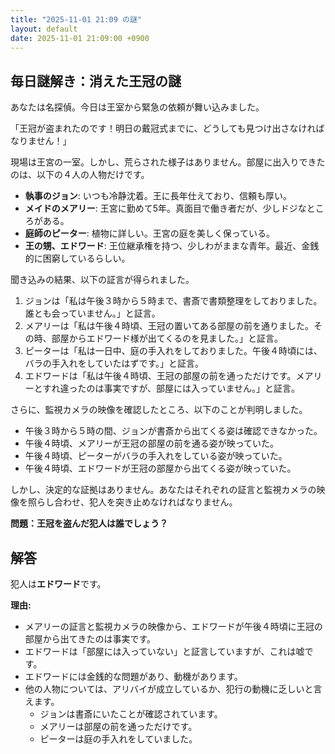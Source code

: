 ```yaml
---
title: "2025-11-01 21:09 の謎"
layout: default
date: 2025-11-01 21:09:00 +0900
---
```

## 毎日謎解き：消えた王冠の謎

あなたは名探偵。今日は王室から緊急の依頼が舞い込みました。

「王冠が盗まれたのです！明日の戴冠式までに、どうしても見つけ出さなければなりません！」

現場は王宮の一室。しかし、荒らされた様子はありません。部屋に出入りできたのは、以下の４人の人物だけです。

*   **執事のジョン**: いつも冷静沈着。王に長年仕えており、信頼も厚い。
*   **メイドのメアリー**: 王宮に勤めて5年。真面目で働き者だが、少しドジなところがある。
*   **庭師のピーター**: 植物に詳しい。王宮の庭を美しく保っている。
*   **王の甥、エドワード**: 王位継承権を持つ、少しわがままな青年。最近、金銭的に困窮しているらしい。

聞き込みの結果、以下の証言が得られました。

1.  ジョンは「私は午後３時から５時まで、書斎で書類整理をしておりました。誰とも会っていません。」と証言。
2.  メアリーは「私は午後４時頃、王冠の置いてある部屋の前を通りました。その時、部屋からエドワード様が出てくるのを見ました。」と証言。
3.  ピーターは「私は一日中、庭の手入れをしておりました。午後４時頃には、バラの手入れをしていたはずです。」と証言。
4.  エドワードは「私は午後４時頃、王冠の部屋の前を通っただけです。メアリーとすれ違ったのは事実ですが、部屋には入っていません。」と証言。

さらに、監視カメラの映像を確認したところ、以下のことが判明しました。

*   午後３時から５時の間、ジョンが書斎から出てくる姿は確認できなかった。
*   午後４時頃、メアリーが王冠の部屋の前を通る姿が映っていた。
*   午後４時頃、ピーターがバラの手入れをしている姿が映っていた。
*   午後４時頃、エドワードが王冠の部屋から出てくる姿が映っていた。

しかし、決定的な証拠はありません。あなたはそれぞれの証言と監視カメラの映像を照らし合わせ、犯人を突き止めなければなりません。

**問題：王冠を盗んだ犯人は誰でしょう？**

## 解答

犯人は**エドワード**です。

**理由:**

*   メアリーの証言と監視カメラの映像から、エドワードが午後４時頃に王冠の部屋から出てきたのは事実です。
*   エドワードは「部屋には入っていない」と証言していますが、これは嘘です。
*   エドワードには金銭的な問題があり、動機があります。
*   他の人物については、アリバイが成立しているか、犯行の動機に乏しいと言えます。
    *   ジョンは書斎にいたことが確認されています。
    *   メアリーは部屋の前を通っただけです。
    *   ピーターは庭の手入れをしていました。
